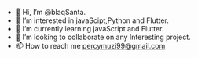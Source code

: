- 👋 Hi, I’m @blaqSanta.
- 👀 I’m interested in javaScipt,Python and Flutter.
- 🌱 I’m currently learning javaScript and Flutter.
- 💞️ I’m looking to collaborate on any Interesting project.
- 📫 How to reach me percymuzi99@gmail.com

<!---
blaqSanta/blaqSanta is a ✨ special ✨ repository because its `README.md` (this file) appears on your GitHub profile.
You can click the Preview link to take a look at your changes.
--->
